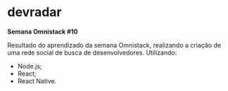 # devradar
**Semana Omnistack #10**

Resultado do aprendizado da semana Omnistack, realizando a criação de uma rede social de busca de desenvolvedores.
Utilizando:
- Node.js;
- React;
- React Native.
